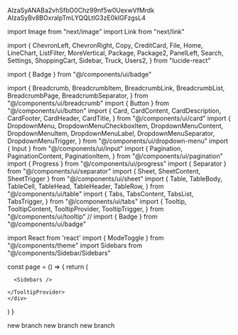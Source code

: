 AIzaSyANABa2vhSfbO0Chz99nf5w0UexwVfMrdk
AIzaSyBv8BOxralpTmLYQQLtlG3zE0klGFzgsL4


import Image from "next/image"
import Link from "next/link"

import {
  ChevronLeft,
  ChevronRight,
  Copy,
  CreditCard,
  File,
  Home,
  LineChart,
  ListFilter,
  MoreVertical,
  Package,
  Package2,
  PanelLeft,
  Search,
  Settings,
  ShoppingCart,
  Sidebar,
  Truck,
  Users2,
} from "lucide-react"

import { Badge } from "@/components/ui/badge"



import {
  Breadcrumb,
  BreadcrumbItem,
  BreadcrumbLink,
  BreadcrumbList,
  BreadcrumbPage,
  BreadcrumbSeparator,
} from "@/components/ui/breadcrumb"
import { Button } from "@/components/ui/button"
import {
  Card,
  CardContent,
  CardDescription,
  CardFooter,
  CardHeader,
  CardTitle,
} from "@/components/ui/card"
import {
  DropdownMenu,
  DropdownMenuCheckboxItem,
  DropdownMenuContent,
  DropdownMenuItem,
  DropdownMenuLabel,
  DropdownMenuSeparator,
  DropdownMenuTrigger,
} from "@/components/ui/dropdown-menu"
import { Input } from "@/components/ui/input"
import {
  Pagination,
  PaginationContent,
  PaginationItem,
} from "@/components/ui/pagination"
import { Progress } from "@/components/ui/progress"
import { Separator } from "@/components/ui/separator"
import { Sheet, SheetContent, SheetTrigger } from "@/components/ui/sheet"
import {
  Table,
  TableBody,
  TableCell,
  TableHead,
  TableHeader,
  TableRow,
} from "@/components/ui/table"
import {
  Tabs,
  TabsContent,
  TabsList,
  TabsTrigger,
} from "@/components/ui/tabs"
import {
  Tooltip,
  TooltipContent,
  TooltipProvider,
  TooltipTrigger,
} from "@/components/ui/tooltip"
// import { Badge } from "@/components/ui/badge"



import React from 'react'
import { ModeToggle } from "@/components/theme"
import Sidebars from "@/components/Sidebar/Sidebars"


const page = () => {
  return (
    <div >
      <TooltipProvider >
        
      <Sidebars />
    
    </TooltipProvider>
    </div>
  )
}

<!-- export default page -->
new branch
new branch
new branch

